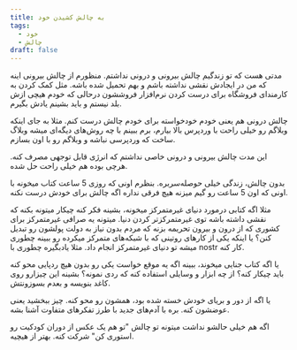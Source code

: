 ```yaml
---
title: به چالش کشیدن خود
tags:
  - خود
  - چالش
draft: false
---
```

مدتی هست که تو زندگیم چالش بیرونی و درونی نداشتم. منظورم از چالش بیرونی اینه که من در ایجادش نقشی نداشته باشم و بهم تحمیل شده باشه. مثل کمک کردن به کارمندای فروشگاه برای درست کردن نرم‌افزار فروششون درحالی که خودم هیچی ازش بلد نیستم و باید بشینم یادش بگیرم.

چالش درونی هم یعنی خودم خودخواسته برای خودم چالش درست کنم. مثلا به جای اینکه وبلاگم رو خیلی راحت با وردپرس بالا بیارم، برم ببینم با چه روش‌های دیگه‌ای میشه وبلاگ ساخت که وردپرسی نباشه و وبلاگم رو با اون بسازم.

این مدت چالش بیرونی و درونی خاصی نداشتم که انرژی قابل توجهی مصرف کنه. هرچی بوده هم خیلی راحت حل شده.

بدون چالش، زندگی خیلی حوصله‌سربره. بنظرم اونی که روزی 5 ساعت کتاب میخونه با اونی که اون 5 ساعت رو گیم میزنه هیچ فرقی نداره اگه چالش برای خودش درست نکنه.

مثلا اگه کتابی درمورد دنیای غیرمتمرکز میخونه، بشینه فکر کنه چیکار میتونه بکنه که نقشی داشته باشه توی غیرمتمرکزتر کردن دنیا. میتونه یه صرافی غیرمتمرکز برای کشوری که از درون و بیرون تحریمه بزنه که مردم بدون نیاز به دولت پولشون رو تبدیل کنن؟ یا اینکه یکی از کارهای روتینی که با شبکه‌های متمرکز میکرده رو ببینه چطوری میشه تو دنیای غیرمتمرکز انجام داد. مثلا یادبگیره چطوری با nostr کار کنه.

یا اگه کتاب جنایی میخوند، ببینه اگه یه موقع خواست یکی رو بدون هیچ ردپایی محو کنه باید چیکار کنه؟ از چه ابزار و وسایلی استفاده کنه که ردی نمونه؟ بشینه این چیزارو روی کاغد بنویسه و بعدم بسوزونتش.

یا اگه از دور و بریای خودش خسته شده بود، همشون رو محو کنه. چیز ببخشید یعنی عوضشون کنه. بره با آدم‌های جدید با طرز تفکرهای متفاوت آشنا بشه.

اگه هم خیلی حالشو نداشت میتونه تو چالش "تو هم یک عکس از دوران کودکیت رو استوری کن" شرکت کنه. بهتر از هیچیه.